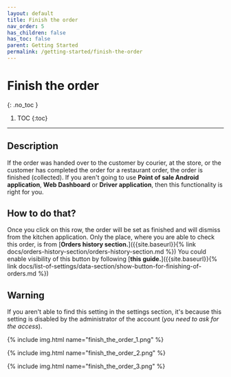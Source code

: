 ```yaml
---
layout: default
title: Finish the order
nav_order: 5
has_children: false
has_toc: false
parent: Getting Started
permalink: /getting-started/finish-the-order
---
```


# Finish the order
{: .no_toc }

1. TOC
{:toc}

---

## Description
If the order was handed over to the customer by courier, at the store, or the customer has completed the order for a restaurant order, the order is finished (collected). If you aren't going to use **Point of sale Android application**, **Web Dashboard** or **Driver application**, then this functionality is right for you.

## How to do that?
Once you click on this row, the order will be set as finished and will dismiss from the kitchen application. Only the place, where you are able to check this order, is from [**Orders history section.**]({{site.baseurl}}{% link docs/orders-history-section/orders-history-section.md %}) You could enable visibility of this button by following [**this guide.**]({{site.baseurl}}{% link docs/list-of-settings/data-section/show-button-for-finishing-of-orders.md %})

## Warning
If you aren't able to find this setting in the settings section, it's because this setting is disabled by the administrator of the account (_you need to ask for the access_).

{% include img.html name="finish_the_order_1.png" %}

{% include img.html name="finish_the_order_2.png" %}

{% include img.html name="finish_the_order_3.png" %}